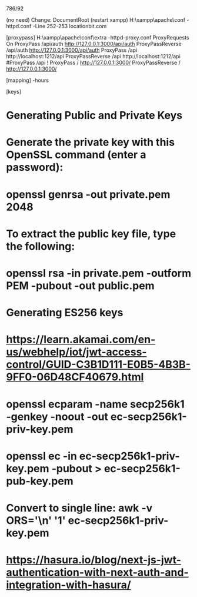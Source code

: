 786/92

(no need) Change: DocumentRoot (restart xampp)
H:\xampp\apache\conf
    -httpd.conf
        -Line 252-253
            locationbit.com

[proxypass]
H:\xampp\apache\conf\extra
    -httpd-proxy.conf
        ProxyRequests On
        ProxyPass /api/auth http://127.0.0.1:3000/api/auth
        ProxyPassReverse /api/auth http://127.0.0.1:3000/api/auth
        ProxyPass /api http://localhost:1212/api
        ProxyPassReverse /api http://localhost:1212/api
        #ProxyPass /api !
        ProxyPass / http://127.0.0.1:3000/
        ProxyPassReverse / http://127.0.0.1:3000/

[mapping]
    -hours

[keys]
# Generating Public and Private Keys
# Generate the private key with this OpenSSL command (enter a password):
# openssl genrsa -out private.pem 2048
# To extract the public key file, type the following:
# openssl rsa -in private.pem -outform PEM -pubout -out public.pem

# Generating ES256 keys
# https://learn.akamai.com/en-us/webhelp/iot/jwt-access-control/GUID-C3B1D111-E0B5-4B3B-9FF0-06D48CF40679.html
# openssl ecparam -name secp256k1 -genkey -noout -out ec-secp256k1-priv-key.pem
# openssl ec -in ec-secp256k1-priv-key.pem -pubout > ec-secp256k1-pub-key.pem
# Convert to single line: awk -v ORS='\\n' '1' ec-secp256k1-priv-key.pem
# https://hasura.io/blog/next-js-jwt-authentication-with-next-auth-and-integration-with-hasura/